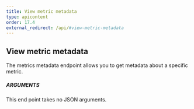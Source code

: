 ```yaml
---
title: View metric metadata
type: apicontent
order: 17.4
external_redirect: /api/#view-metric-metadata
---
```

## View metric metadata

The metrics metadata endpoint allows you to get metadata about a specific metric.

##### ARGUMENTS

This end point takes no JSON arguments.

